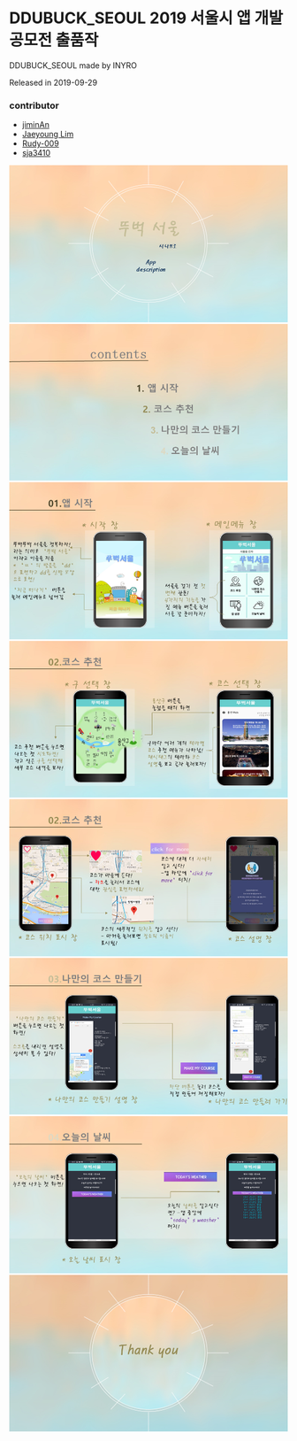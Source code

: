 # DDUBUCK_SEOUL 2019 서울시 앱 개발 공모전 출품작
DDUBUCK_SEOUL made by INYRO

Released in 2019-09-29

### contributor
* [jiminAn](https://github.com/jiminAn)
* [Jaeyoung Lim](https://github.com/limjustin)      
* [Rudy-009](https://github.com/Rudy-009)   
* [sja3410](https://github.com/sja3410)   


![이미지](./app_explain/슬라이드1.PNG)
![이미지](./app_explain/슬라이드2.PNG)
![이미지](./app_explain/슬라이드3.PNG)
![이미지](./app_explain/슬라이드4.PNG)
![이미지](./app_explain/슬라이드5.PNG)
![이미지](./app_explain/슬라이드6.PNG)
![이미지](./app_explain/슬라이드7.PNG)
![이미지](./app_explain/슬라이드8.PNG)

